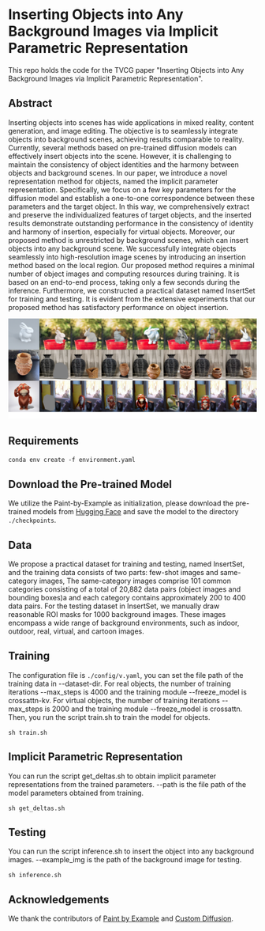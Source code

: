 # Inserting Objects into Any Background Images via Implicit Parametric Representation
This repo holds the code for the TVCG paper "Inserting Objects into Any Background Images via Implicit Parametric Representation".

## Abstract
Inserting objects into scenes has wide applications in mixed reality, content generation, and image editing. The objective is to seamlessly integrate objects into background scenes, achieving results comparable to reality. Currently, several methods based on pre-trained diffusion models can effectively insert objects into the scene. However, it is challenging to maintain the consistency of object identities and the harmony between objects and background scenes. In our paper, we introduce a novel representation method for objects, named the implicit parameter representation. Specifically, we focus on a few key parameters for the diffusion model and establish a one-to-one correspondence between these parameters and the target object. In this way, we comprehensively extract and preserve the individualized features of target objects, and the inserted results demonstrate outstanding performance in the consistency of identity and harmony of insertion, especially for virtual objects. Moreover, our proposed method is unrestricted by background scenes, which can insert objects into any background scene. We successfully integrate objects seamlessly into high-resolution image scenes by introducing an insertion method based on the local region. Our proposed method requires a minimal number of object images and computing resources during training. It is based on an end-to-end process, taking only a few seconds during the inference. Furthermore, we constructed a practical dataset named InsertSet for training and testing. It is evident from the extensive experiments that our proposed method has satisfactory performance on object insertion.

![0.8](figure/results.png)

## Requirements
```
conda env create -f environment.yaml
```

## Download the Pre-trained Model
We utilize the Paint-by-Example as initialization, please download the pre-trained models from [Hugging Face](https://huggingface.co/Fantasy-Studio/Paint-by-Example/resolve/main/model.ckpt) and save the model to the directory `./checkpoints`.

## Data
We propose a practical dataset for training and testing, named InsertSet, and the training data consists of two parts: few-shot images and same-category images, The same-category images comprise 101 common categories consisting of a total of 20,882 data pairs (object images and bounding boxes)a and each category contains approximately 200 to 400 data pairs. For the testing dataset in InsertSet, we manually draw reasonable ROI masks for 1000 background images. These images encompass a wide range of background environments, such as indoor, outdoor, real, virtual, and cartoon images.

## Training
The configuration file is `./config/v.yaml`, you can set the file path of the training data in --dataset-dir. For real objects, the number of training iterations --max_steps is 4000 and the training module --freeze_model is crossattn-kv. For virtual objects, the number of training iterations --max_steps is 2000 and the training module --freeze_model is crossattn. Then, you run the script train.sh to train the model for objects.
```
sh train.sh
```

## Implicit Parametric Representation
You can run the script get_deltas.sh to obtain implicit parameter representations from the trained parameters. --path is the file path of the model parameters obtained from training. 
```
sh get_deltas.sh
```

## Testing
You can run the script inference.sh to insert the object into any background images. --example_img is the path of the background image for testing.
```
sh inference.sh
```


## Acknowledgements
We thank the contributors of [Paint by Example](https://github.com/Fantasy-Studio/Paint-by-Example) and [Custom Diffusion](https://github.com/adobe-research/custom-diffusion).
